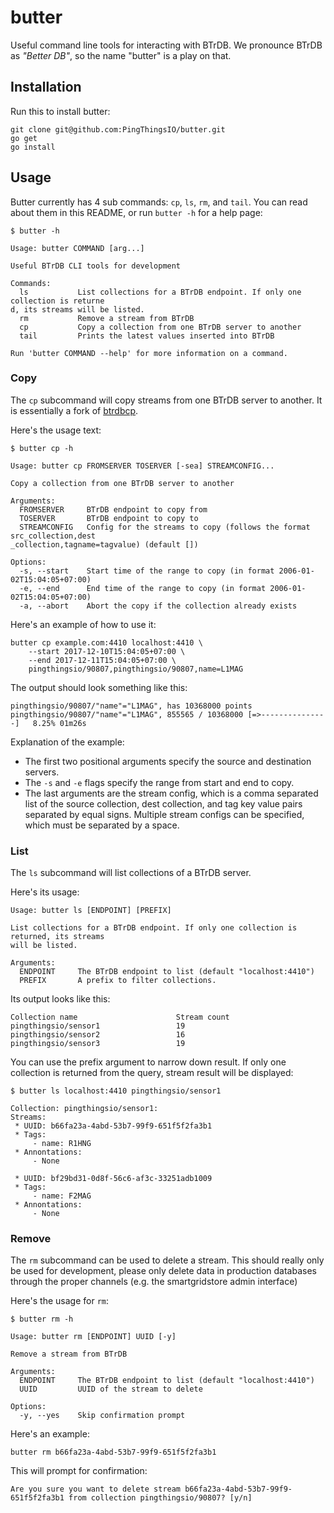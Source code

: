 # butter

Useful command line tools for interacting with BTrDB. We pronounce BTrDB as 
*"Better DB"*, so the name "butter" is a play on that.

## Installation

Run this to install butter:

```
git clone git@github.com:PingThingsIO/butter.git
go get
go install
```

## Usage

Butter currently has 4 sub commands: `cp`, `ls`, `rm`, and `tail`. You can read
about them in this README, or run `butter -h` for a help page:
```
$ butter -h

Usage: butter COMMAND [arg...]

Useful BTrDB CLI tools for development

Commands:
  ls           List collections for a BTrDB endpoint. If only one collection is returne
d, its streams will be listed.
  rm           Remove a stream from BTrDB
  cp           Copy a collection from one BTrDB server to another
  tail         Prints the latest values inserted into BTrDB

Run 'butter COMMAND --help' for more information on a command.

```


### Copy

The `cp` subcommand will copy streams from one BTrDB server to another. It is
essentially a fork of [btrdbcp](https://github.com/BTrDB/smartgridstore/tree/master/tools/btrdbcp).

Here's the usage text:
```
$ butter cp -h

Usage: butter cp FROMSERVER TOSERVER [-sea] STREAMCONFIG...

Copy a collection from one BTrDB server to another

Arguments:
  FROMSERVER     BTrDB endpoint to copy from
  TOSERVER       BTrDB endpoint to copy to
  STREAMCONFIG   Config for the streams to copy (follows the format src_collection,dest
_collection,tagname=tagvalue) (default [])

Options:
  -s, --start    Start time of the range to copy (in format 2006-01-02T15:04:05+07:00)
  -e, --end      End time of the range to copy (in format 2006-01-02T15:04:05+07:00)
  -a, --abort    Abort the copy if the collection already exists

```

Here's an example of how to use it:
```
butter cp example.com:4410 localhost:4410 \
    --start 2017-12-10T15:04:05+07:00 \
    --end 2017-12-11T15:04:05+07:00 \
    pingthingsio/90807,pingthingsio/90807,name=L1MAG
```

The output should look something like this:

```
pingthingsio/90807/"name"="L1MAG", has 10368000 points
pingthingsio/90807/"name"="L1MAG", 855565 / 10368000 [=>---------------]   8.25% 01m26s
```

Explanation of the example:
 * The first two positional arguments specify the source and destination servers.
 * The `-s` and `-e` flags specify the range from start and end to copy. 
 * The last arguments are the stream config, which is a comma separated list
   of the source collection, dest collection, and tag key value pairs separated
   by equal signs. Multiple stream configs can be specified, which must be separated
   by a space.


### List

The `ls` subcommand will list collections of a BTrDB server.

Here's its usage:
```
Usage: butter ls [ENDPOINT] [PREFIX]

List collections for a BTrDB endpoint. If only one collection is returned, its streams
will be listed.

Arguments:
  ENDPOINT     The BTrDB endpoint to list (default "localhost:4410")
  PREFIX       A prefix to filter collections.
```

Its output looks like this:

```
Collection name                      Stream count
pingthingsio/sensor1                 19
pingthingsio/sensor2                 16
pingthingsio/sensor3                 19
```

You can use the prefix argument to narrow down result. If only one
collection is returned from the query, stream result will be displayed:

```
$ butter ls localhost:4410 pingthingsio/sensor1

Collection: pingthingsio/sensor1:
Streams:
 * UUID: b66fa23a-4abd-53b7-99f9-651f5f2fa3b1
 * Tags:
     - name: R1HNG
 * Annontations:
     - None

 * UUID: bf29bd31-0d8f-56c6-af3c-33251adb1009
 * Tags:
     - name: F2MAG
 * Annontations:
     - None
```


### Remove

The `rm` subcommand can be used to delete a stream. This should really
only be used for development, please only delete data in production
databases through the proper channels (e.g. the smartgridstore admin interface)

Here's the usage for `rm`:
```
$ butter rm -h

Usage: butter rm [ENDPOINT] UUID [-y]

Remove a stream from BTrDB

Arguments:
  ENDPOINT     The BTrDB endpoint to list (default "localhost:4410")
  UUID         UUID of the stream to delete

Options:
  -y, --yes    Skip confirmation prompt
```

Here's an example:

```
butter rm b66fa23a-4abd-53b7-99f9-651f5f2fa3b1
```

This will prompt for confirmation:

```
Are you sure you want to delete stream b66fa23a-4abd-53b7-99f9-651f5f2fa3b1 from collection pingthingsio/90807? [y/n]
```
